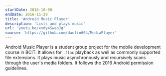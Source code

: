 ```yaml
---
startDate: 2016-10-08
endDate: 2016-11-29
title: 'Android Music Player'
description: 'Lists and plays music'
url: 'youtu.be/xxdy4SwaoJg'
source: 'https://github.com/danlin604/MediaPlayer'
---
```


Android Music Player is a student group project for the mobile development course in BCIT. It allows for `.flac` playback as well as commonly supported file extensions. It plays music asynchronously and recursively scans through the user's media folders. It follows the 2016 Android permission guidelines.
